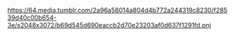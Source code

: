 https://64.media.tumblr.com/2a96a58014a804d4b772a244319c8230/f28539d40c00b654-3e/s2048x3072/b69d545d690eaccb2d70e23203af0d637f1291fd.pnj
